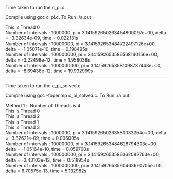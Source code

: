 Time taken to run the c_pi.c

Compile using gcc c_pi.c. 
To Run ./a.out

This is Thread 0  
Number of intervals :      1000000, pi = 3.141592650263454800097e+00, delta = -3.32634e-09, time = 0.022131s  
Number of intervals :     10000000, pi = 3.141592653484722497126e+00, delta = -1.05071e-10, time = 0.198495s  
Number of intervals :    100000000, pi = 3.141592653586568140156e+00, delta = -3.22498e-12, time = 1.958038s  
Number of intervals :   1000000000, pi = 3.141592653581098737448e+00, delta = -8.69438e-12, time = 19.932999s  

--------------------------------------------------------
Time taken to run the c_pi_solved.c

Compile using gcc -fopenmp c_pi_solved.c. 
To Run ./a.out

Method 1 :: Number of Threads is 4  
This is Thread 0  
This is Thread 2  
This is Thread 1  
This is Thread 3   
Number of intervals :      1000000, pi = 3.141592650263580033254e+00, delta = -3.32621e-09, time = 0.006005s  
Number of intervals :     10000000, pi = 3.141592653484628794303e+00, delta = -1.05164e-10, time = 0.059700s  
Number of intervals :    100000000, pi = 3.141592653586362082763e+00, delta = -3.43103e-12, time = 0.518954s  
Number of intervals :   1000000000, pi = 3.141592653590463690705e+00, delta = 6.70575e-13, time = 5.132982s  

